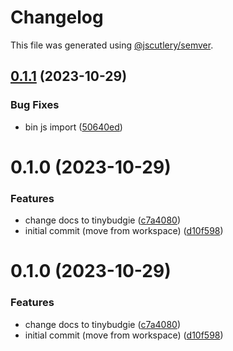 # Changelog

This file was generated using [@jscutlery/semver](https://github.com/jscutlery/semver).

## [0.1.1](https://github.com/tinybudgie/packages/compare/create-workspace-0.1.0...create-workspace-0.1.1) (2023-10-29)


### Bug Fixes

* bin js import ([50640ed](https://github.com/tinybudgie/packages/commit/50640edaf92fc6c5985d5f0151eb26ff8d5d9cda))



# 0.1.0 (2023-10-29)


### Features

* change docs to tinybudgie ([c7a4080](https://github.com/tinybudgie/packages/commit/c7a4080a0d4d57c59356ecb252167bff5fcf211e))
* initial commit (move from workspace) ([d10f598](https://github.com/tinybudgie/packages/commit/d10f598b97ecfa39244ff31ac85f4e174ecdb9ac))



# 0.1.0 (2023-10-29)


### Features

* change docs to tinybudgie ([c7a4080](https://github.com/tinybudgie/packages/commit/c7a4080a0d4d57c59356ecb252167bff5fcf211e))
* initial commit (move from workspace) ([d10f598](https://github.com/tinybudgie/packages/commit/d10f598b97ecfa39244ff31ac85f4e174ecdb9ac))
